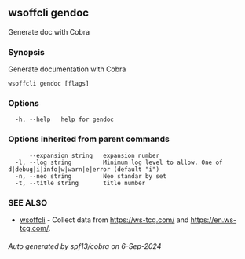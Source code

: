 ## wsoffcli gendoc

Generate doc with Cobra

### Synopsis

Generate documentation with Cobra

```
wsoffcli gendoc [flags]
```

### Options

```
  -h, --help   help for gendoc
```

### Options inherited from parent commands

```
      --expansion string   expansion number
  -l, --log string         Minimum log level to allow. One of d|debug|i|info|w|warn|e|error (default "i")
  -n, --neo string         Neo standar by set
  -t, --title string       title number
```

### SEE ALSO

* [wsoffcli](../README.md)	 - Collect data from https://ws-tcg.com/ and https://en.ws-tcg.com/.

###### Auto generated by spf13/cobra on 6-Sep-2024
